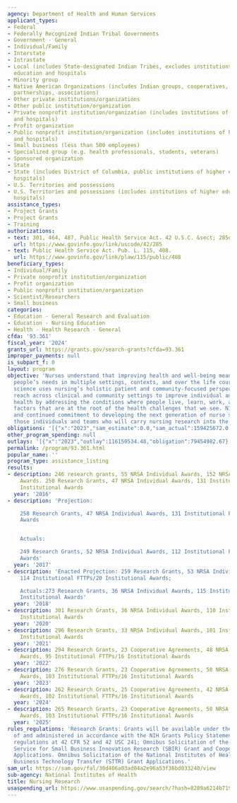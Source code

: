 ```yaml
---
agency: Department of Health and Human Services
applicant_types:
- Federal
- Federally Recognized Indian Tribal Governments
- Government - General
- Individual/Family
- Interstate
- Intrastate
- Local (includes State-designated Indian Tribes, excludes institutions of higher
  education and hospitals
- Minority group
- Native American Organizations (includes Indian groups, cooperatives, corporations,
  partnerships, associations)
- Other private institutions/organizations
- Other public institution/organization
- Private nonprofit institution/organization (includes institutions of higher education
  and hospitals)
- Profit organization
- Public nonprofit institution/organization (includes institutions of higher education
  and hospitals)
- Small business (less than 500 employees)
- Specialized group (e.g. health professionals, students, veterans)
- Sponsored organization
- State
- State (includes District of Columbia, public institutions of higher education and
  hospitals)
- U.S. Territories and possessions
- U.S. Territories and possessions (includes institutions of higher education and
  hospitals)
assistance_types:
- Project Grants
- Project Grants
- Training
authorizations:
- text: 301, 464, 487, Public Health Service Act. 42 U.S.C. &sect; 285q.
  url: https://www.govinfo.gov/link/uscode/42/285
- text: Public Health Service Act. Pub. L. 115, 408.
  url: https://www.govinfo.gov/link/plaw/115/public/408
beneficiary_types:
- Individual/Family
- Private nonprofit institution/organization
- Profit organization
- Public nonprofit institution/organization
- Scientist/Researchers
- Small business
categories:
- Education - General Research and Evaluation
- Education - Nursing Education
- Health - Health Research - General
cfda: '93.361'
fiscal_year: '2024'
grants_url: https://grants.gov/search-grants?cfda=93.361
improper_payments: null
is_subpart_f: 0
layout: program
objective: 'Nurses understand that improving health and well-being means addressing
  people’s needs in multiple settings, contexts, and over the life course. NINR-supported
  science uses nursing’s holistic patient and community-focused perspective and wide
  reach across clinical and community settings to improve individual and population
  health by addressing the conditions where people live, learn, work, and play: those
  factors that are at the root of the health challenges that we see. NINR has a longstanding
  and continued commitment to developing the next generation of nurse scientists:
  those individuals and teams who will carry nursing research into the future.'
obligations: '[{"x":"2023","sam_estimate":0.0,"sam_actual":159425672.0,"usa_spending_actual":153284561.52},{"x":"2024","sam_estimate":0.0,"sam_actual":161259195.0,"usa_spending_actual":153867444.31},{"x":"2025","sam_estimate":0.0,"sam_actual":158418134.0,"usa_spending_actual":22470567.22}]'
other_program_spending: null
outlays: '[{"x":"2023","outlay":116150534.48,"obligation":79454982.67},{"x":"2024","outlay":86889580.03,"obligation":47953033.91},{"x":"2025","outlay":32493.59,"obligation":596214.0}]'
permalink: /program/93.361.html
popular_name: ''
program_type: assistance_listing
results:
- description: 246 research grants, 55 NRSA Individual Awards, 152 NRSA Institutional
    Awards. 250 Research Grants, 47 NRSA Individual Awards, 131 Institutional FTTPs/22
    Institutional Awards
  year: '2016'
- description: 'Projection:

    258 Research Grants, 47 NRSA Individual Awards, 131 Institutional FTTPs/22 Institutional
    Awards


    Actuals:

    249 Research Grants, 52 NRSA Individual Awards, 112 Institutional FTTPs/20 Institutional
    Awards'
  year: '2017'
- description: 'Enacted Projection: 259 Research Grants, 53 NRSA Individual Awards,
    114 Institutional FTTPs/20 Institutional Awards;

    Actuals:273 Research Grants, 36 NRSA Individual Awards, 115 Institutional FTTPs/19
    Institutional Awards'
  year: '2018'
- description: 301 Research Grants, 36 NRSA Individual Awards, 110 Institutional FTTPs/18
    Institutional Awards
  year: '2020'
- description: 296 Research Grants, 33 NRSA Individual Awards, 101 Institutional FTTPs/16
    Institutional Awards
  year: '2021'
- description: 294 Research Grants, 23 Cooperative Agreements, 48 NRSA Individual
    Awards, 95 Institutional FTTPs/16 Institutional Awards
  year: '2022'
- description: 276 Research Grants, 23 Cooperative Agreements, 50 NRSA Individual
    Awards, 103 Institutional FTTPs/16 Institutional Awards
  year: '2023'
- description: 262 Research Grants, 25 Cooperative Agreements, 42 NRSA Individual
    Awards, 102 Institutional FTTPs/16 Institutional Awards
  year: '2024'
- description: 265 Research Grants, 23 Cooperative Agreements, 50 NRSA Individual
    Awards, 103 Institutional FTTPs/16 Institutional Awards
  year: '2025'
rules_regulations: 'Research Grants: Grants will be available under the authority
  of and administered in accordance with the NIH Grants Policy Statement and Federal
  regulations at 42 CFR 52 and 42 USC 241; Omnibus Solicitation of the Public Health
  Service for Small Business Innovation Research (SBIR) Grant and Cooperative Agreement
  Applications. Omnibus Solicitation of the National Institutes of Health for Small
  Business Technology Transfer (STTR) Grant Applications.'
sam_url: https://sam.gov/fal/30d406a03ad04a2e96a53f36bd033240/view
sub-agency: National Institutes of Health
title: Nursing Research
usaspending_url: https://www.usaspending.gov/search/?hash=8289a6214b71923e2838642d573a1dcc
---
```

